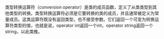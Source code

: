 类型转换运算符（conversion operator）是类的成员函数，定义了从类类型到其他类型的转换。类型转换运算符必须是它要转换的类的成员，并且通常被定义为常量成员。这类运算符既没有返回类型，也不接受参数。它们返回一个可变为转换运算符类型的值，也就是说，operator int返回一个int，operator string返回一个string，以此类推。
